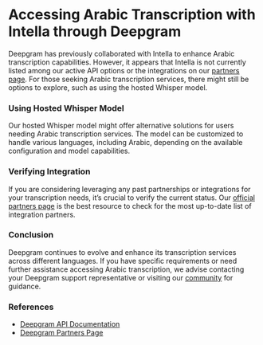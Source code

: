 # Accessing Arabic Transcription with Intella through Deepgram

Deepgram has previously collaborated with Intella to enhance Arabic transcription capabilities. However, it appears that Intella is not currently listed among our active API options or the integrations on our [partners page](https://deepgram.com/partners). For those seeking Arabic transcription services, there might still be options to explore, such as using the hosted Whisper model.

### Using Hosted Whisper Model

Our hosted Whisper model might offer alternative solutions for users needing Arabic transcription services. The model can be customized to handle various languages, including Arabic, depending on the available configuration and model capabilities.

### Verifying Integration

If you are considering leveraging any past partnerships or integrations for your transcription needs, it’s crucial to verify the current status. Our [official partners page](https://deepgram.com/partners) is the best resource to check for the most up-to-date list of integration partners.

### Conclusion

Deepgram continues to evolve and enhance its transcription services across different languages. If you have specific requirements or need further assistance accessing Arabic transcription, we advise contacting your Deepgram support representative or visiting our [community](https://discord.gg/deepgram) for guidance.

### References

- [Deepgram API Documentation](https://developers.deepgram.com/docs)
- [Deepgram Partners Page](https://deepgram.com/partners)